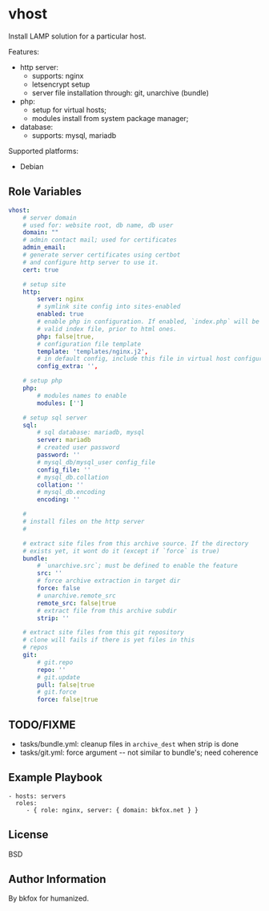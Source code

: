 vhost
=====

Install LAMP solution for a particular host.

Features:
- http server:
    - supports: nginx
    - letsencrypt setup
    - server file installation through: git, unarchive (bundle)
- php:
    - setup for virtual hosts;
    - modules install from system package manager;
- database:
    - supports: mysql, mariadb

Supported platforms:
- Debian

Role Variables
--------------

```yaml
vhost:
    # server domain
    # used for: website root, db name, db user
    domain: ""
    # admin contact mail; used for certificates
    admin_email:
    # generate server certificates using certbot
    # and configure http server to use it.
    cert: true

    # setup site
    http:
        server: nginx
        # symlink site config into sites-enabled
        enabled: true
        # enable php in configuration. If enabled, `index.php` will be a
        # valid index file, prior to html ones.
        php: false|true,
        # configuration file template
        template: 'templates/nginx.j2',
        # in default config, include this file in virtual host configuration
        config_extra: '',

    # setup php
    php:
        # modules names to enable
        modules: ['']

    # setup sql server
    sql:
        # sql database: mariadb, mysql
        server: mariadb
        # created user password
        password: ''
        # mysql_db/mysql_user config_file
        config_file: ''
        # mysql_db.collation
        collation: ''
        # mysql_db.encoding
        encoding: ''

    #
    # install files on the http server
    #

    # extract site files from this archive source. If the directory
    # exists yet, it wont do it (except if `force` is true)
    bundle:
        # `unarchive.src`; must be defined to enable the feature
        src: ''
        # force archive extraction in target dir
        force: false
        # unarchive.remote_src
        remote_src: false|true
        # extract file from this archive subdir
        strip: ''

    # extract site files from this git repository
    # clone will fails if there is yet files in this
    # repos
    git:
        # git.repo
        repo: ''
        # git.update
        pull: false|true
        # git.force
        force: false|true
```




TODO/FIXME
----------
- tasks/bundle.yml: cleanup files in `archive_dest` when strip is done
- tasks/git.yml: force argument -- not similar to bundle's; need coherence


Example Playbook
----------------

    - hosts: servers
      roles:
         - { role: nginx, server: { domain: bkfox.net } }

License
-------
BSD

Author Information
------------------
By bkfox for humanized.

